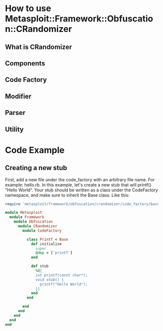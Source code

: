 # How to use Metasploit::Framework::Obfuscation::CRandomizer
## What is CRandomizer
## Components
## Code Factory
## Modifier
## Parser
## Utility
# Code Example
## Creating a new stub
First, add a new file under the code_factory with an arbitrary file name. For example: hello.rb. In this example, let's create a new stub that will printf() "Hello World". Your stub should be written as a class under the CodeFactory namespace, and make sure to inherit the Base class. Like this:
```ruby
require 'metasploit/framework/obfuscation/crandomizer/code_factory/base'

module Metasploit
  module Framework
    module Obfuscation
      module CRandomizer
        module CodeFactory

          class Printf < Base
            def initialize
              super
              @dep = ['printf']
            end

            def stub
              %Q|
              int printf(const char*);
              void stub() {
                printf("Hello World");
              }|
            end
          end

        end
      end
    end
  end
end
```

